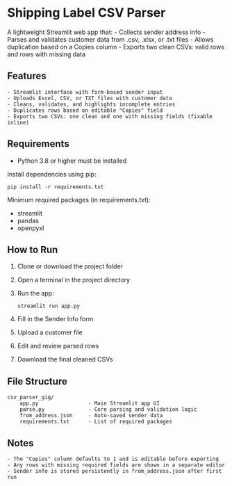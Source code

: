 Shipping Label CSV Parser
==========================
A lightweight Streamlit web app that:
    - Collects sender address info
    - Parses and validates customer data from .csv, .xlsx, or .txt files
    - Allows duplication based on a Copies column
    - Exports two clean CSVs: valid rows and rows with missing data


Features
--------
    - Streamlit interface with form-based sender input
    - Uploads Excel, CSV, or TXT files with customer data
    - Cleans, validates, and highlights incomplete entries
    - Duplicates rows based on editable "Copies" field
    - Exports two CSVs: one clean and one with missing fields (fixable inline)


Requirements
------------
- Python 3.8 or higher must be installed

Install dependencies using pip:

    pip install -r requirements.txt

Minimum required packages (in requirements.txt):
 - streamlit
 - pandas
 - openpyxl



How to Run
----------

1. Clone or download the project folder
2. Open a terminal in the project directory
3. Run the app:

       streamlit run app.py

4. Fill in the Sender Info form
5. Upload a customer file
6. Edit and review parsed rows
7. Download the final cleaned CSVs

File Structure
--------------

    csv_parser_gig/
        app.py                - Main Streamlit app UI
        parse.py              - Core parsing and validation logic
        from_address.json     - Auto-saved sender data
        requirements.txt      - List of required packages

Notes
-----

    - The "Copies" column defaults to 1 and is editable before exporting
    - Any rows with missing required fields are shown in a separate editor
    - Sender info is stored persistently in from_address.json after first run
